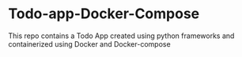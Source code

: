 # Todo-app-Docker-Compose
This repo contains a Todo App created using python frameworks and containerized using Docker and Docker-compose
